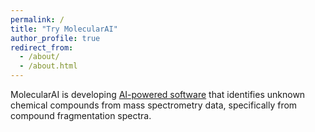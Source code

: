 ```yaml
---
permalink: /
title: "Try MolecularAI"
author_profile: true
redirect_from: 
  - /about/
  - /about.html
---
```


MolecularAI is developing [AI-powered software](https://trymolecularai.com/) that identifies unknown chemical compounds from mass spectrometry data, specifically from compound fragmentation spectra. 

